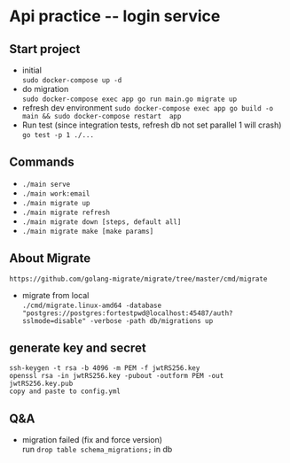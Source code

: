 # Api practice -- login service
## Start project
* initial  
`sudo docker-compose up -d`
* do migration  
`sudo docker-compose exec app go run main.go migrate up`
* refresh dev environment 
`sudo docker-compose exec app go build -o main && sudo docker-compose restart  app`
* Run test (since integration tests, refresh db not set parallel 1 will crash)  
`go test -p 1 ./...`

## Commands
* `./main serve`
* `./main work:email`
* `./main migrate up`
* `./main migrate refresh`
* `./main migrate down [steps, default all]` 
* `./main migrate make [make params]`

## About Migrate  
`https://github.com/golang-migrate/migrate/tree/master/cmd/migrate`
* migrate from local   
`./cmd/migrate.linux-amd64 -database "postgres://postgres:fortestpwd@localhost:45487/auth?sslmode=disable" -verbose -path db/migrations up`

## generate key and secret 
`ssh-keygen -t rsa -b 4096 -m PEM -f jwtRS256.key`  
`openssl rsa -in jwtRS256.key -pubout -outform PEM -out jwtRS256.key.pub`  
`copy and paste to config.yml`

## Q&A

* migration failed (fix and force version)  
run  `drop table schema_migrations;` in db
